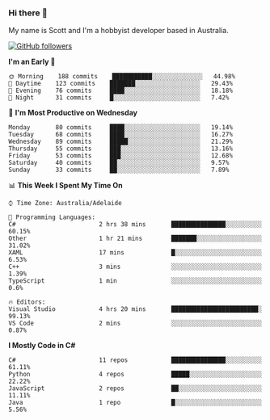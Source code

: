 ### Hi there 👋

My name is Scott and I'm a hobbyist developer based in Australia.

[![GitHub followers](https://img.shields.io/github/followers/puppetsw?label=Follow&style=social)](https://github.com/puppetsw?tab=followers)

<!--START_SECTION:waka-->
**I'm an Early 🐤** 

```text
🌞 Morning    188 commits    ███████████░░░░░░░░░░░░░░   44.98% 
🌆 Daytime    123 commits    ███████░░░░░░░░░░░░░░░░░░   29.43% 
🌃 Evening    76 commits     ████░░░░░░░░░░░░░░░░░░░░░   18.18% 
🌙 Night      31 commits     █░░░░░░░░░░░░░░░░░░░░░░░░   7.42%

```
📅 **I'm Most Productive on Wednesday** 

```text
Monday       80 commits     ████░░░░░░░░░░░░░░░░░░░░░   19.14% 
Tuesday      68 commits     ████░░░░░░░░░░░░░░░░░░░░░   16.27% 
Wednesday    89 commits     █████░░░░░░░░░░░░░░░░░░░░   21.29% 
Thursday     55 commits     ███░░░░░░░░░░░░░░░░░░░░░░   13.16% 
Friday       53 commits     ███░░░░░░░░░░░░░░░░░░░░░░   12.68% 
Saturday     40 commits     ██░░░░░░░░░░░░░░░░░░░░░░░   9.57% 
Sunday       33 commits     ██░░░░░░░░░░░░░░░░░░░░░░░   7.89%

```


📊 **This Week I Spent My Time On** 

```text
⌚︎ Time Zone: Australia/Adelaide

💬 Programming Languages: 
C#                       2 hrs 38 mins       ███████████████░░░░░░░░░░   60.15% 
Other                    1 hr 21 mins        ███████░░░░░░░░░░░░░░░░░░   31.02% 
XAML                     17 mins             █░░░░░░░░░░░░░░░░░░░░░░░░   6.53% 
C++                      3 mins              ░░░░░░░░░░░░░░░░░░░░░░░░░   1.39% 
TypeScript               1 min               ░░░░░░░░░░░░░░░░░░░░░░░░░   0.6%

🔥 Editors: 
Visual Studio            4 hrs 20 mins       ████████████████████████░   99.13% 
VS Code                  2 mins              ░░░░░░░░░░░░░░░░░░░░░░░░░   0.87%

```

**I Mostly Code in C#** 

```text
C#                       11 repos            ███████████████░░░░░░░░░░   61.11% 
Python                   4 repos             █████░░░░░░░░░░░░░░░░░░░░   22.22% 
JavaScript               2 repos             ██░░░░░░░░░░░░░░░░░░░░░░░   11.11% 
Java                     1 repo              █░░░░░░░░░░░░░░░░░░░░░░░░   5.56%

```



<!--END_SECTION:waka-->

<!--
**puppetsw/puppetsw** is a ✨ _special_ ✨ repository because its `README.md` (this file) appears on your GitHub profile.

Here are some ideas to get you started:

- 🔭 I’m currently working on ...
- 🌱 I’m currently learning ...
- 👯 I’m looking to collaborate on ...
- 🤔 I’m looking for help with ...
- 💬 Ask me about ...
- 📫 How to reach me: ...
- 😄 Pronouns: ...
- ⚡ Fun fact: ...
-->
